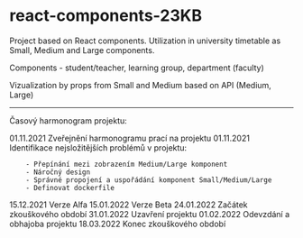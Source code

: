 # react-components-23KB

Project based on React components. Utilization in university timetable as Small, Medium and Large components.

Components - student/teacher, learning group, department (faculty)

Vizualization by props from Small and Medium based on API (Medium, Large)

________________________________________________________________________________________________________________

Časový harmonogram projektu:

01.11.2021 Zveřejnění harmonogramu prací na projektu
01.11.2021 Identifikace nejsložitějších problémů v projektu:

		- Přepínání mezi zobrazením Medium/Large komponent 
		- Náročný design
		- Správné propojení a uspořádání komponent Small/Medium/Large
		- Definovat dockerfile
		
15.12.2021 Verze Alfa
15.01.2022 Verze Beta
24.01.2022 Začátek zkouškového období
31.01.2022 Uzavření projektu
01.02.2022 Odevzdání a obhajoba projektu
18.03.2022 Konec zkouškového období
